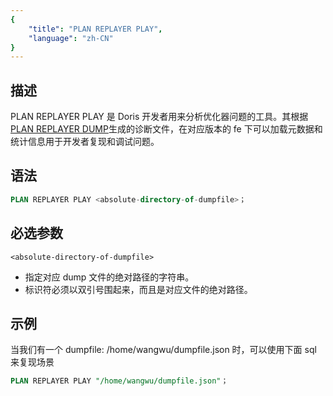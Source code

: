 ```yaml
---
{
    "title": "PLAN REPLAYER PLAY",
    "language": "zh-CN"
}
---
```


<!--
Licensed to the Apache Software Foundation (ASF) under one
or more contributor license agreements.  See the NOTICE file
distributed with this work for additional information
regarding copyright ownership.  The ASF licenses this file
to you under the Apache License, Version 2.0 (the
"License"); you may not use this file except in compliance
with the License.  You may obtain a copy of the License at

  http://www.apache.org/licenses/LICENSE-2.0

Unless required by applicable law or agreed to in writing,
software distributed under the License is distributed on an
"AS IS" BASIS, WITHOUT WARRANTIES OR CONDITIONS OF ANY
KIND, either express or implied.  See the License for the
specific language governing permissions and limitations
under the License.
-->


## 描述

PLAN REPLAYER PLAY 是 Doris 开发者用来分析优化器问题的工具。其根据[PLAN REPLAYER DUMP](https://selectdb.feishu.cn/wiki/VFEhwnJ9Bi0Si4kIebEcyzMXnNh?preview_comment_id=7434512678431211524)生成的诊断文件，在对应版本的 fe 下可以加载元数据和统计信息用于开发者复现和调试问题。

## 语法

```sql
PLAN REPLAYER PLAY <absolute-directory-of-dumpfile>；
```

## 必选参数

`<absolute-directory-of-dumpfile>`

- 指定对应 dump 文件的绝对路径的字符串。
- 标识符必须以双引号围起来，而且是对应文件的绝对路径。

## 示例

当我们有一个 dumpfile: /home/wangwu/dumpfile.json 时，可以使用下面 sql 来复现场景

```sql
PLAN REPLAYER PLAY "/home/wangwu/dumpfile.json"；
```